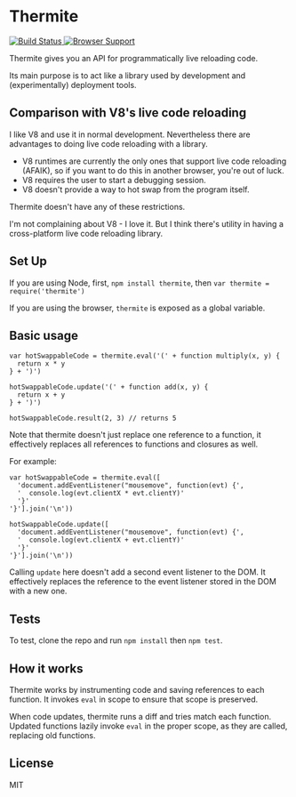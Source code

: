 Thermite
========

[![Build Status](https://secure.travis-ci.org/omphalos/thermite.png)
](http://travis-ci.org/omphalos/thermite)
[![Browser Support](https://saucelabs.com/buildstatus/omphalos_thermite)
](https://saucelabs.com/u/omphalos_thermite)

Thermite gives you an API for programmatically live reloading code.

Its main purpose is to act like a library used by
development and (experimentally) deployment tools.

Comparison with V8's live code reloading
----------------------------------------

I like V8 and use it in normal development.
Nevertheless there are advantages to doing live code reloading with a library.

* V8 runtimes are currently the only ones that support live code reloading
(AFAIK),
so if you want to do this in another browser,
you're out of luck.
* V8 requires the user to start a debugging session.
* V8 doesn't provide a way to hot swap from the program itself.

Thermite doesn't have any of these restrictions.

I'm not complaining about V8 - I love it.
But I think there's utility
in having a cross-platform live code reloading library.

Set Up
------

If you are using Node, first, `npm install thermite`,
then `var thermite = require('thermite')`

If you are using the browser, `thermite` is exposed as a global variable.

Basic usage
-----------

    var hotSwappableCode = thermite.eval('(' + function multiply(x, y) {
      return x * y
    } + ')')

    hotSwappableCode.update('(' + function add(x, y) {
      return x + y
    } + ')')

    hotSwappableCode.result(2, 3) // returns 5

Note that thermite doesn't just replace one reference to a function,
it effectively replaces all references to functions and closures as well.

For example:

    var hotSwappableCode = thermite.eval([
      'document.addEventListener("mousemove", function(evt) {',
      '  console.log(evt.clientX * evt.clientY)'
      '}'
    '}'].join('\n'))

    hotSwappableCode.update([
      'document.addEventListener("mousemove", function(evt) {',
      '  console.log(evt.clientX + evt.clientY)'
      '}'
    '}'].join('\n'))

Calling `update` here doesn't add a second event listener to the DOM.
It effectively replaces the reference to the event listener stored in the DOM
with a new one.

Tests
-----

To test, clone the repo and run `npm install` then `npm test`.

How it works
------------

Thermite works by instrumenting code
and saving references to each function.
It invokes `eval` in scope to ensure that scope is preserved.

When code updates,
thermite runs a diff and tries match each function.
Updated functions lazily invoke `eval` in the proper scope,
as they are called,
replacing old functions.

License
-------

MIT
